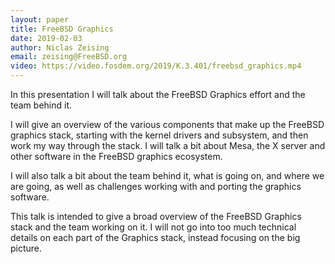 ```yaml
---
layout: paper
title: FreeBSD Graphics
date: 2019-02-03
author: Niclas Zeising
email: zeising@FreeBSD.org
video: https://video.fosdem.org/2019/K.3.401/freebsd_graphics.mp4
---
```

In this presentation I will talk about the FreeBSD Graphics effort and the team behind it.

I will give an overview of the various components that make up the FreeBSD graphics stack, starting with the kernel drivers and subsystem, and then work my way through the stack.
I will talk a bit about Mesa, the X server and other software in the FreeBSD graphics ecosystem.

I will also talk a bit about the team behind it, what is going on, and where we are going, as well as challenges working with and porting the graphics software.

This talk is intended to give a broad overview of the FreeBSD Graphics stack and the team working on it.
I will not go into too much technical details on each part of the Graphics stack, instead focusing on the big picture.

